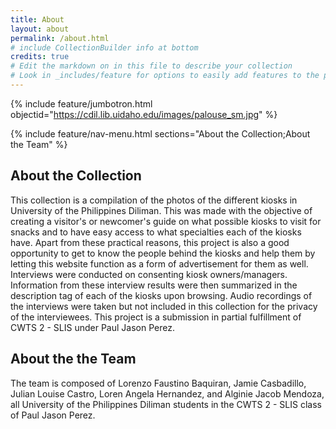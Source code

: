 ```yaml
---
title: About
layout: about
permalink: /about.html
# include CollectionBuilder info at bottom
credits: true
# Edit the markdown on in this file to describe your collection
# Look in _includes/feature for options to easily add features to the page
---
```


{% include feature/jumbotron.html objectid="https://cdil.lib.uidaho.edu/images/palouse_sm.jpg" %}

{% include feature/nav-menu.html sections="About the Collection;About the Team" %}

## About the Collection
This collection is a compilation of the photos of the different kiosks in University of the Philippines Diliman. This was made with the objective of creating a visitor's or newcomer's guide on what possible kiosks to visit for snacks and to have easy access to what specialties each of the kiosks have. Apart from these practical reasons, this project is also a good opportunity to get to know the people behind the kiosks and help them by letting this website function as a form of advertisement for them as well. Interviews were conducted on consenting kiosk owners/managers. Information from these interview results were then summarized in the description tag of each of the kiosks upon browsing. Audio recordings of the interviews were taken but not included in this collection for the privacy of the interviewees. This project is a submission in partial fulfillment of CWTS 2 - SLIS under Paul Jason Perez.

## About the the Team
The team is composed of Lorenzo Faustino Baquiran, Jamie Casbadillo, Julian Louise Castro, Loren Angela Hernandez, and Alginie Jacob Mendoza, all University of the Philippines Diliman students in the CWTS 2 - SLIS class of Paul Jason Perez.
